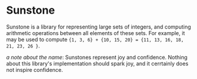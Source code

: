 # Sunstone

Sunstone is a library for representing large sets of integers, and computing arithmetic operations between all elements of these sets. For example, it may be used to compute `{1, 3, 6} + {10, 15, 20} = {11, 13, 16, 18, 21, 23, 26 }`.

_a note about the name_: Sunstones represent joy and confidence. Nothing about this library's implementation should spark joy, and it cerrtainly does not inspire confidence.